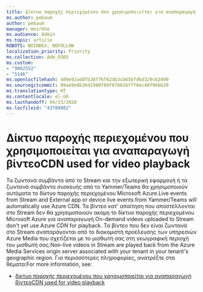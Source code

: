```yaml
---
title: Δίκτυο παροχής περιεχομένου που χρησιμοποιείται για αναπαραγωγή βίντεο
ms.author: pebaum
author: pebaum
manager: mnirkhe
ms.audience: Admin
ms.topic: article
ROBOTS: NOINDEX, NOFOLLOW
localization_priority: Priority
ms.collection: Adm_O365
ms.custom:
- "9002552"
- "5146"
ms.openlocfilehash: 489e92ad8fb38ff6f62db3cb65bfd6d329c63490
ms.sourcegitcommit: 89ae9e8b36d1980f89f07b016fff0ec48f96b620
ms.translationtype: HT
ms.contentlocale: el-GR
ms.lasthandoff: 04/23/2020
ms.locfileid: "43789882"
---
```

# <a name="cdn-used-for-video-playback"></a><span data-ttu-id="9418a-102">Δίκτυο παροχής περιεχομένου που χρησιμοποιείται για αναπαραγωγή βίντεο</span><span class="sxs-lookup"><span data-stu-id="9418a-102">CDN used for video playback</span></span>

<span data-ttu-id="9418a-103">Τα ζωντανά συμβάντα από το Stream και την εξωτερική εφαρμογή ή τα ζωντανά συμβάντα συσκευής από το Yammer/Teams θα χρησιμοποιούν αυτόματα το δίκτυο παροχής περιεχομένου Microsoft Azure.</span><span class="sxs-lookup"><span data-stu-id="9418a-103">Live events from Stream and External app or device live events from Yammer/Teams will automatically use Azure CDN.</span></span> <span data-ttu-id="9418a-104">Τα βίντεο κατ' απαίτηση που αποστέλλονται στο Stream δεν θα χρησιμοποιούν ακόμη το δίκτυο παροχής περιεχομένου Microsoft Azure για αναπαραγωγή.</span><span class="sxs-lookup"><span data-stu-id="9418a-104">On-demand videos uploaded to Stream don't yet use Azure CDN for playback.</span></span> <span data-ttu-id="9418a-105">Τα βίντεο που δεν είναι ζωντανά στο Stream αναπαράγονται από το διακομιστή προέλευσης των υπηρεσιών Azure Media που σχετίζεται με το μισθωτή σας στη γεωγραφική περιοχή του μισθωτή σας.</span><span class="sxs-lookup"><span data-stu-id="9418a-105">Non-live videos in Stream are played back from the Azure Media Services origin server associated with your tenant in your tenant's geographic region.</span></span> <span data-ttu-id="9418a-106">Για περισσότερες πληροφορίες, ανατρέξτε στα θέματα:</span><span class="sxs-lookup"><span data-stu-id="9418a-106">For more information, see:</span></span>

- [<span data-ttu-id="9418a-107">δίκτυο παροχής περιεχομένου που χρησιμοποιείται για αναπαραγωγή βίντεο</span><span class="sxs-lookup"><span data-stu-id="9418a-107">CDN used for video playback</span></span>](https://docs.microsoft.com/el-GR/stream/network-overview#cdn-used-for-video-playback)
